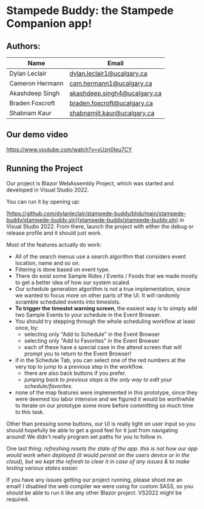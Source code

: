 # Stampede Buddy: the Stampede Companion app!

## Authors:


| Name            | Email                        |
|-----------------|------------------------------|
| Dylan Leclair   | dylan.leclair1@ucalgary.ca   |
| Cameron Hermann | cam.hermann1@ucalgary.ca     |
| Akashdeep Singh | akashdeep.singh4@ucalgary.ca |
| Braden Foxcroft | braden.foxcroft@ucalgary.ca  |
| Shabnam Kaur    | shabnamjit.kaur@ucalgary.ca  |


## Our demo video

https://www.youtube.com/watch?v=vUzn0Ieu7CY

## Running the Project

Our project is Blazor WebAssembly Project, which was started and developed in Visual Studio 2022. 

You can run it by opening up: 

[https://github.com/dylanleclair/stampede-buddy/blob/main/stampede-buddy/stampede-buddy.sln](stampede-buddy/stampede-buddy.sln) in Visual Studio 2022. From there, launch the project with either the debug or release profile and it should just work. 

Most of the features actually do work:
* All of the search menus use a search algorithm that considers event location, name and so on. 
* Filtering is done based on event type. 
* There do exist some Sample Rides / Events / Foods that we made mostly to get a better idea of how our system scaled. 
* Our schedule generation algorithm is not a true implementation, since we wanted to focus more on other parts of the UI. It will randomly scramble scheduled events into timeslots. 
* **To trigger the timeslot warning screen**, the easiest way is to simply add two Sample Events to your schedule in the Event Browser. 
* You should try stepping through the whole scheduling workflow at least once, by:
  * selecting only "Add to Schedule" in the Event Browser
  * selecting only "Add to Favorites" in the Event Browser
  * each of these have a special case in the attend screen that will prompt you to return to the Event Browser! 
* if in the Schedule Tab, you can select one of the red numbers at the very top to jump to a previous step in the workflow.
  * there are also back buttons if you prefer. 
  * *jumping back to previous steps is the only way to edit your schedule/favorites.*
* none of the map features were implemented in this prototype, since they were deemed too labor intensive and we figured it would be worthwhile to iterate on our prototype some more before committing so much time to this task. 


Other than pressing some buttons, our UI is really light on user input so you should hopefully be able to get a good feel for it just from navigating around! We didn't really program set paths for you to follow in. 

One last thing: *refreshing resets the state of the app. this is not how our app would work when deployed (it would persist on the users device or in the cloud), but we kept the refresh to clear it in case of any issues & to make testing various states easier.* 

If you have any issues getting our project running, please shoot me an email! I disabled the web compiler we were using for custom SASS, so you should be able to run it like any other Blazor project. VS2022 might be required.  

